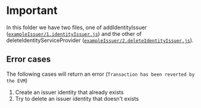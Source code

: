 # Important
In this folder we have two files, one of addIdentityIssuer ([`exampleIssuer/1.identityIssuer.js`](1.addIdentityIssuer.js)) and the other of deleteIdentityServiceProvider ([`exampleIssuer/2.deleteIdentityIssuer.js`](2.deleteIdentityIssuer.js)).

## Error cases
The following cases will return an error (`Transaction has been reverted by the EVM`)
1. Create an issuer identity that already exists
2. Try to delete an issuer identity that doesn't exists


